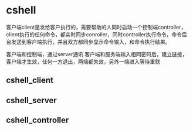 # cshell
客户端client是发给客户执行的，需要帮助的人同时启动一个控制端controller，client执行的任何命令，都实时同步conroller，同时controller执行命令，命令后台发送到客户端执行，并且双方都同步显示命令输入，和命令执行结果。

客户端和控制端，通过server通讯
客户端和服务端输入相同密码后，建立链接，客户端才生效，任何一方退出，两端都失效，另外一端进入等待重联


## cshell_client

## cshell_server

## cshell_controller
